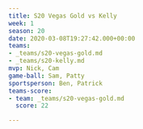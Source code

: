 ```yaml
---
title: S20 Vegas Gold vs Kelly
week: 1
season: 20
date: 2020-03-08T19:27:42.000+00:00
teams:
- _teams/s20-vegas-gold.md
- _teams/s20-kelly.md
mvp: Nick, Cam
game-ball: Sam, Patty
sportsperson: Ben, Patrick
teams-score:
- team: _teams/s20-vegas-gold.md
  score: 22

---
```

